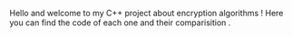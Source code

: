 Hello and welcome to my C++ project about encryption algorithms !
Here you can find the code of each one and their comparisition .
